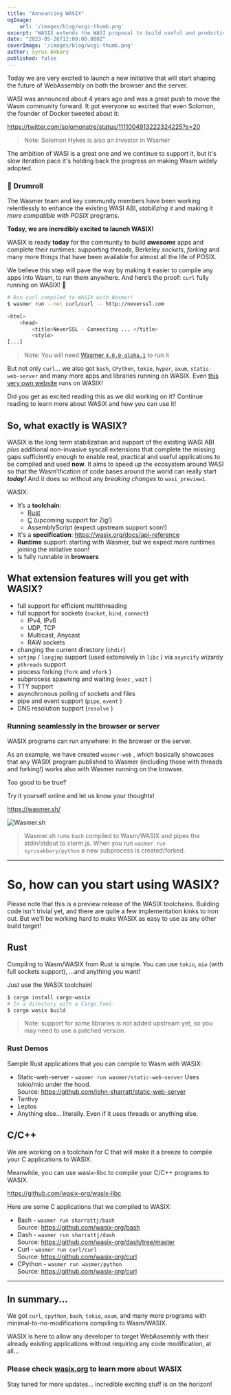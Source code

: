 ```yaml
---
title: "Announcing WASIX"
ogImage: 
    url: '/images/blog/wcgi-thumb.png'
excerpt: "WASIX extends the WASI proposal to build useful and productive applications today with full POSIX compatibility"
date: "2023-05-26T12:00:00.000Z"
coverImage: '/images/blog/wcgi-thumb.png'
author: Syrus Akbary
published: false
---
```


Today we are very excited to launch a new initiative that will start shaping the future of WebAssembly on both the browser and the server.

WASI was announced about 4 years ago and was a great push to move the Wasm community forward. It got everyone so excited that even Solomon, the founder of Docker tweeted about it: 

https://twitter.com/solomonstre/status/1111004913222324225?s=20

> Note: Solomon Hykes is also an investor in Wasmer

The ambition of WASI is a great one and we continue to support it, but it's slow iteration pace it's holding back the progress on making Wasm widely adopted.

### 🥁 Drumroll

The Wasmer team and key community members have been working relentlessly to enhance the existing WASI ABI, *stabilizing it* and making it *more compatible with POSIX* programs.

**Today, we are incredibly excited to launch WASIX!**

WASIX is ready **today** for the community to build ***awesome*** apps and complete their runtimes: supporting threads, Berkeley *sockets*, *forking* and many more things that have been available for almost all the life of POSIX.

We believe this step will pave the way by making it easier to compile any apps into Wasm, to run them anywhere.
And here’s the proof: `curl` fully running on WASIX! 🚀 

```bash
# Run curl compiled to WASIX with Wasmer!
$ wasmer run --net curl/curl -- http://neverssl.com

<html>
	<head>
		<title>NeverSSL - Connecting ... </title>
		<style>
[...]
```

> Note: You will need [Wasmer `4.0.0-alpha.1`](https://github.com/wasmerio/wasmer/releases/tag/v4.0.0-alpha.1) to run it

But not only `curl`... we also got `bash`, `CPython`, `tokio`, `hyper`, `axum`, `static-web-server` and many more apps and libraries running on WASIX. Even [this very own website](https://wapm.io/wasmer/wasmer-io) runs on WASIX!

Did you get as excited reading this as we did working on it? Continue reading to learn more about WASIX and how you can use it!


## So, what exactly is WASIX?

WASIX is the long term stabilization and support of the existing WASI ABI *plus* additional non-invasive syscall extensions that complete the missing gaps sufficiently enough to enable real, practical and useful applications to be compiled and used **now**. It aims to speed up the ecosystem around WASI so that the Wasm’ification of code bases around the world can really start ***today!*** And it does so without any *breaking changes* to `wasi_preview1`.

WASIX:
- It’s a **toolchain**:
    - [Rust](#rust)
    - [C](#ccpp) (upcoming support for Zig!)
    - AssemblyScript (expect upstream support soon!)
- It's a **specification**: https://wasix.org/docs/api-reference
- **Runtime** support: starting with Wasmer, but we expect more runtimes joining the initiative soon!
- Is fully runnable in **browsers**

## **What extension features will you get with WASIX?**

- full support for efficient multithreading
- full support for sockets (`socket`, `bind`, `connect`)
    - IPv4, IPv6
    - UDP, TCP
    - Multicast, Anycast
    - RAW sockets
- changing the current directory (`chdir`)
- `setjmp` / `longjmp` support (used extensively in `libc` ) via `asyncify` wizardy
- `pthreads` support
- process forking (`fork` and `vfork` )
- subprocess spawning and waiting (`exec` , `wait` )
- TTY support
- asynchronous polling of sockets and files
- pipe and event support (`pipe`, `event` )
- DNS resolution support (`resolve` )

### Running seamlessly in the browser or server

WASIX programs can run anywhere: in the browser or the server.

As an example, we have created `wasmer-web` , which basically showcases that any WASIX program published to Wasmer (including those with threads and forking!) works also with Wasmer running on the browser.

Too good to be true?

Try it yourself online and let us know your thoughts!

https://wasmer.sh/


![Wasmer.sh](/images/blog/wasmer-sh.png)


> Wasmer.sh runs `bash` compiled to Wasm/WASIX and pipes the stdin/stdout to xterm.js.
When you run `wasmer run syrusakbary/python` a new subprocess is created/forked.

----

# So, how can you start using WASIX?

Please note that this is a preview release of the WASIX toolchains.
Building code isn't trivial yet, and there are quite a few implementation kinks to iron out.
But we'll be working hard to make WASIX as easy to use as any other build target!

<a id="rust"></a>

## Rust

Compiling to Wasm/WASIX from Rust is simple. You can use `tokio`, `mio` (with full sockets support), …and anything you want!

Just use the WASIX toolchain!

```bash
$ cargo install cargo-wasix
# In a directory with a Cargo.toml:
$ cargo wasix build 
```

> Note: support for some libraries is not added upstream yet, so you may need to use a patched version.

### Rust Demos

Sample Rust applications that you can compile to Wasm with WASIX:

- Static-web-server - `wasmer run wasmer/static-web-server`
  Uses tokio/mio under the hood.
  <br />Source: https://github.com/john-sharratt/static-web-server
- Tantivy
- Leptos
- Anything else… literally. Even if it uses threads or anything else.

<a id="ccpp"></a>

## C/C++

We are working on a toolchain for C that will make it a breeze to compile your C applications to WASIX.

Meanwhile, you can use wasix-libc to compile your C/C++ programs to WASIX.

https://github.com/wasix-org/wasix-libc


Here are some C applications that we compiled to WASIX:

- Bash - `wasmer run sharrattj/bash`
  <br />Source: https://github.com/wasix-org/bash
- Dash - `wasmer run sharrattj/dash`
  <br />Source: https://github.com/wasix-org/dash/tree/master 
- Curl - `wasmer run curl/curl`
  <br />Source: https://github.com/wasix-org/curl
- CPython - `wasmer run wasmer/python`
  <br />Source: https://github.com/wasix-org/curl

----

## In summary...

We got `curl`, `cpython`, `bash`, `tokio`, `axum`, and many more programs with minimal-to-no-modifications compiling to Wasm/WASIX.

WASIX is here to allow any developer to target WebAssembly with their already existing applications without requiring any code modification, at all...

### Please check [wasix.org](https://wasix.org/) to learn more about WASIX

Stay tuned for more updates… incredible exciting stuff is on the horizon!
